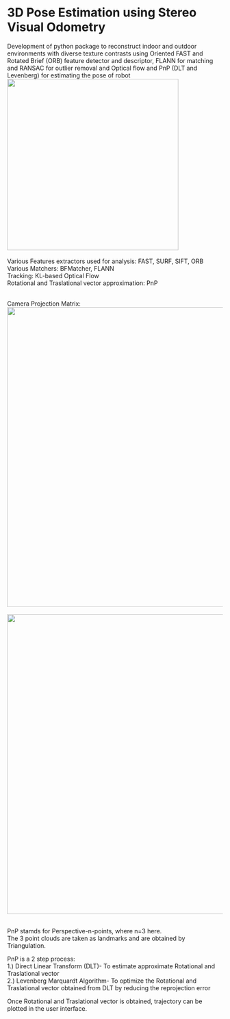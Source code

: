 # 3D Pose Estimation using Stereo Visual Odometry 

Development of python package to reconstruct indoor and outdoor environments with diverse texture contrasts using Oriented FAST and Rotated Brief (ORB) feature detector and descriptor, FLANN for matching and RANSAC for outlier removal and Optical flow and PnP (DLT and Levenberg) for estimating the pose of robot<br>
<img src="https://github.com/jerriebright/VISUAL-ODOMETRY/blob/main/imgs/map.png" width="400" height="400" align="center"/><br><br>
Various Features extractors used for analysis: FAST, SURF, SIFT, ORB<br>
Various Matchers: BFMatcher, FLANN<br>
Tracking: KL-based Optical Flow<br>
Rotational and Traslational vector approximation: PnP<br><br>

Camera Projection Matrix:<br>
<img src="https://github.com/jerriebright/VISUAL-ODOMETRY/blob/main/imgs/projection.jpg" width="700"/><br><br>
<img src="https://github.com/jerriebright/VISUAL-ODOMETRY/blob/main/imgs/projection_expanded.jpg" width="700"/><br><br>

PnP stamds for Perspective-n-points, where n=3 here.<br>
The 3 point clouds are taken as landmarks and are obtained by Triangulation. <br>

PnP is a 2 step process:<br>
1.) Direct Linear Transform (DLT)- To estimate approximate Rotational and Traslational vector<br>
2.) Levenberg Marquardt Algorithm- To optimize the Rotational and Traslational vector obtained from DLT by reducing the reprojection error<br>

Once Rotational and Traslational vector is obtained, trajectory can be plotted in the user interface. 
